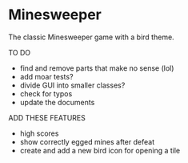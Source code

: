 Minesweeper
===========

The classic Minesweeper game with a bird theme.


TO DO
- find and remove parts that make no sense (lol)
- add moar tests?
- divide GUI into smaller classes?
- check for typos
- update the documents

ADD THESE FEATURES
- high scores
- show correctly egged mines after defeat
- create and add a new bird icon for opening a tile
